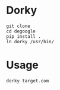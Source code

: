 # Dorky

```
git clone
cd degoogle
pip install .
ln dorky /usr/bin/
```

# Usage

`dorky target.com`
